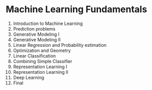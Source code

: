# Machine Learning Fundamentals
1. Introduction to Machine Learning
2. Prediction problems
3. Generative Modeling I
4. Generative Modeling II
5. Linear Regression and Probability estimation
6. Optimization and Geometry
7. Linear Classification
8. Combining Simple Classifier
9. Representation Learning I
10. Representation Learning II
11. Deep Learning
12. Final
